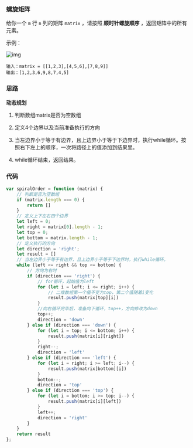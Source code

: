 ### 螺旋矩阵

给你一个 `m` 行 `n` 列的矩阵 `matrix` ，请按照 **顺时针螺旋顺序** ，返回矩阵中的所有元素。

示例：

![img](https://assets.leetcode.com/uploads/2020/11/13/spiral1.jpg)

```
输入：matrix = [[1,2,3],[4,5,6],[7,8,9]]
输出：[1,2,3,6,9,8,7,4,5]
```

### 思路

**动态规划**

1. 判断数组matrix是否为空数组

2. 定义4个边界以及当前准备执行的方向

3. 当左边界小于等于有边界，且上边界小于等于下边界时，执行while循环。按照右下左上的顺序，一次将路径上的值添加到结果里。

4. while循环结束，返回结果。

### 代码

```js
var spiralOrder = function (matrix) {
    // 判断是否为空数组
    if (matrix.length === 0) {
        return []
    }
    // 定义上下左右四个边界
    let left = 0;
    let right = matrix[0].length - 1;
    let top = 0;
    let bottom = matrix.length - 1;
    // 定义执行的方向
    let direction = 'right';
    let result = []
    // 当左边界小于等于有边界，且上边界小于等于下边界时，执行while循环。
    while (left <= right && top <= bottom) {
        // 方向为右时
        if (direction === 'right') {
            // for循环，起始值为left
            for (let i = left; i <= right; i++) {
                // 二维数组第一个值不变为top，第二个值随着i变化
                result.push(matrix[top][i])
            }
            //向右循环完毕后，准备向下循环，top++，方向修改为down
            top++;
            direction = 'down'
        } else if (direction === 'down') {
            for (let i = top; i <= bottom; i++) {
                result.push(matrix[i][right])
            }
            right--;
            direction = 'left'
        } else if (direction === 'left') {
            for (let i = right; i >= left; i--) {
                result.push(matrix[bottom][i])
            }
            bottom--;
            direction = 'top'
        } else if (direction === 'top') {
            for (let i = bottom; i >= top; i--) {
                result.push(matrix[i][left])
            }
            left++;
            direction = 'right'
        }
    }
    return result
};
```



